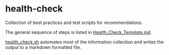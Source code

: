 # health-check
Collection of best practices and test scripts for recommendations.

The general sequence of steps is listed in [Health_Check_Template.md](https://github.com/owncloud/health-check/blob/master/Health_Check_Template.md).

[health_check.sh](https://github.com/owncloud/health-check/blob/master/health_check.sh) automates most of the information collection and writes the output to a markdown formatted file.
